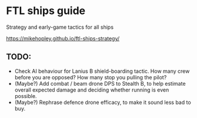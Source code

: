 # FTL ships guide
Strategy and early-game tactics for all ships

https://mikehopley.github.io/ftl-ships-strategy/

## TODO:

* Check AI behaviour for Lanius B shield-boarding tactic. How many crew before you are opposed? How many stop you pulling the pilot?
* (Maybe?) Add combat / beam drone DPS to Stealth B, to help estimate overall expected damage and deciding whether running is even possible.
* (Maybe?) Rephrase defence drone efficacy, to make it sound less bad to buy.

